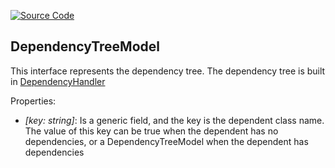 [![Source Code](https://img.shields.io/badge/Source%20Code-black?logo=TypeScript&style=for-the-badge)](src/main/core/shared/model/dependency-tree.model.ts)

## DependencyTreeModel

This interface represents the dependency tree. The dependency tree is built in [DependencyHandler](documentation/the-way/core/handler/dependency-handler.md)

Properties:

 - *\[key: string\]*: Is a generic field, and the key is the dependent class name.
   The value of this key can be true when the dependent has no dependencies, or a DependencyTreeModel when the dependent has dependencies